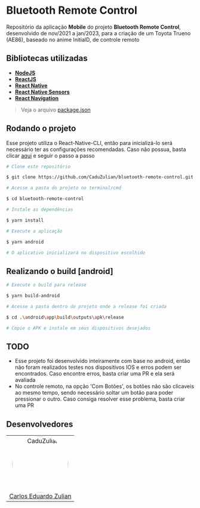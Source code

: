 # Bluetooth Remote Control

Repositório da aplicação **Mobile** do projeto **Bluetooth Remote Control**, desenvolvido de nov/2021 a jan/2023, para a criação de um Toyota Trueno (AE86), baseado no anime InitialD, de controle remoto 

## Bibliotecas utilizadas

- **[NodeJS](https://nodejs.org/en/)**
- **[ReactJS](https://reactjs.org/)**
- **[React Native](https://reactnative.dev/)**
- **[React Native Sensors](https://react-native-sensors.github.io/)**
- **[React Navigation](https://reactnavigation.org/)**

> Veja o arquivo [package.json](https://github.com/CaduZulian/bluetooth-remote-control/blob/master/package.json)

##  Rodando o projeto

Esse projeto utiliza o React-Native-CLI, então para inicializá-lo será necessário ter as configurações recomendadas. 
Caso não possua, basta clicar [aqui](https://reactnative.dev/docs/environment-setup) e seguir o passo a passo

```bash
# Clone este repositório

$ git clone https://github.com/CaduZulian/bluetooth-remote-control.git

# Acesse a pasta do projeto no terminal/cmd

$ cd bluetooth-remote-control

# Instale as dependências

$ yarn install

# Execute a aplicação

$ yarn android

# O aplicativo inicializará no dispositivo escolhido

```

## Realizando o build [android]
```bash
# Execute o build para release

$ yarn build-android

# Acesse a pasta dentro do projeto onde a release foi criada

$ cd .\android\app\build\outputs\apk\release

# Copie o APK e instale em seus dispositivos desejados

```

## TODO

- Esse projeto foi desenvolvido inteiramente com base no android, então não foram realizados testes nos dispositivos IOS e erros podem ser encontrados. 
Caso encontre erros, basta criar uma PR e ela será avaliada
- No controle remoto, na opção 'Com Botões', os botões não são clicaveis ao mesmo tempo, sendo necessário soltar um botão para poder pressionar o outro. Caso consiga resolver esse problema, basta criar uma PR

## Desenvolvedores

<table align="center">
<tr>
<td> 
<div align="center">
<img style="width: 150px; border-radius: 50%;" src="https://github.com/CaduZulian.png" alt="CaduZulian"/><br />
<a href="https://github.com/CaduZulian">Carlos Eduardo Zulian</a> 
</div>  
</td>
</tr>
</table>
